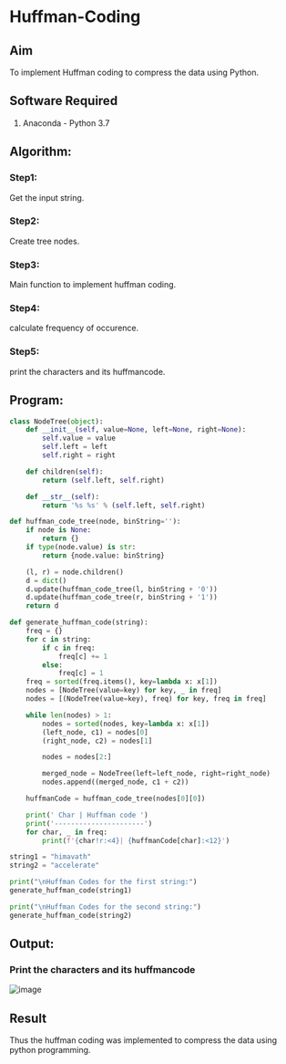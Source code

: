 # Huffman-Coding
## Aim
To implement Huffman coding to compress the data using Python.

## Software Required
1. Anaconda - Python 3.7

## Algorithm:
### Step1:
Get the input string.

### Step2:
Create tree nodes.

### Step3:
Main function to implement huffman coding.

### Step4:
calculate frequency of occurence.

### Step5:
print the characters and its huffmancode.
## Program:

```python
class NodeTree(object):
    def __init__(self, value=None, left=None, right=None):
        self.value = value
        self.left = left
        self.right = right

    def children(self):
        return (self.left, self.right)

    def __str__(self):
        return '%s %s' % (self.left, self.right)

def huffman_code_tree(node, binString=''):
    if node is None:
        return {}
    if type(node.value) is str:
        return {node.value: binString}

    (l, r) = node.children()
    d = dict()
    d.update(huffman_code_tree(l, binString + '0'))
    d.update(huffman_code_tree(r, binString + '1'))
    return d

def generate_huffman_code(string):
    freq = {}
    for c in string:
        if c in freq:
            freq[c] += 1
        else:
            freq[c] = 1
    freq = sorted(freq.items(), key=lambda x: x[1])
    nodes = [NodeTree(value=key) for key, _ in freq]
    nodes = [(NodeTree(value=key), freq) for key, freq in freq]

    while len(nodes) > 1:
        nodes = sorted(nodes, key=lambda x: x[1])
        (left_node, c1) = nodes[0]
        (right_node, c2) = nodes[1]

        nodes = nodes[2:]

        merged_node = NodeTree(left=left_node, right=right_node)
        nodes.append((merged_node, c1 + c2))

    huffmanCode = huffman_code_tree(nodes[0][0])

    print(' Char | Huffman code ')
    print('----------------------')
    for char, _ in freq:
        print(f'{char!r:<4}| {huffmanCode[char]:<12}')

string1 = "himavath"
string2 = "accelerate"

print("\nHuffman Codes for the first string:")
generate_huffman_code(string1)

print("\nHuffman Codes for the second string:")
generate_huffman_code(string2)

```
## Output:

### Print the characters and its huffmancode
![image](https://github.com/user-attachments/assets/49c8afbd-a74b-4e37-abee-c33752f2d068)



## Result
Thus the huffman coding was implemented to compress the data using python programming.
